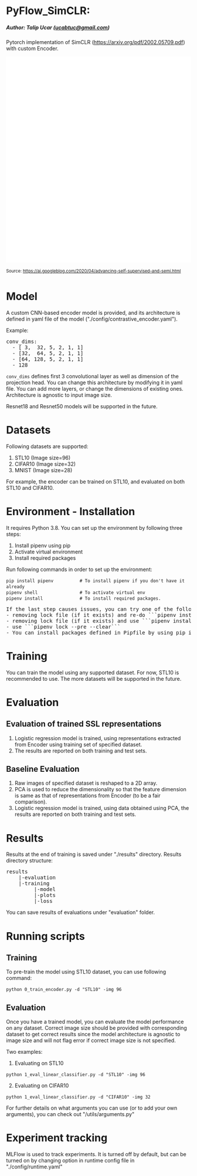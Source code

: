 # PyFlow_SimCLR: 
##### Author: Talip Ucar (ucabtuc@gmail.com)

Pytorch implementation of SimCLR (https://arxiv.org/pdf/2002.05709.pdf) with custom Encoder.

![SimCLR](./simclr.gif)

<sup>Source: https://ai.googleblog.com/2020/04/advancing-self-supervised-and-semi.html </sub>
# Model
A custom CNN-based encoder model is provided, and its architecture is defined in 
yaml file of the model ("./config/contrastive_encoder.yaml"). 

Example: 
<pre>
conv_dims:                        
  - [ 3,  32, 5, 2, 1, 1]         
  - [32,  64, 5, 2, 1, 1]         
  - [64, 128, 5, 2, 1, 1]         
  - 128  
</pre>

```conv_dims``` defines first 3 convolutional layer as well as dimension of the projection head. You can change this architecture
by modifying it in yaml file. You can add more layers, or change the dimensions of existing ones. 
Architecture is agnostic to input image size.

Resnet18 and Resnet50 models will be supported in the future.

# Datasets
Following datasets are supported:
1. STL10    (Image size=96)
2. CIFAR10  (Image size=32)
3. MNIST    (Image size=28)

For example, the encoder can be trained on STL10, and evaluated on both STL10 and CIFAR10.

# Environment - Installation
It requires Python 3.8. You can set up the environment by following three steps:
1. Install pipenv using pip
2. Activate virtual environment
3. Install required packages 

Run following commands in order to set up the environment:
```
pip install pipenv          # To install pipenv if you don't have it already
pipenv shell                # To activate virtual env
pipenv install              # To install required packages. 
```
<pre>
If the last step causes issues, you can try one of the following suggestions:
- removing lock file (if it exists) and re-do ```pipenv install```  
- removing lock file (if it exists) and use ```pipenv install --skip-lock```
- use ```pipenv lock --pre --clear``` 
- You can install packages defined in Pipfile by using pip i.e. "pip install package_name". 
</pre>

# Training
You can train the model using any supported dataset. For now, STL10 is recommended to use. The more datasets will be 
supported in the future.

# Evaluation
## Evaluation of trained SSL representations
1. Logistic regression model is trained, using representations extracted from Encoder using training set of
specified dataset.
2. The results are  reported on both training and test sets.

## Baseline Evaluation
1. Raw images of specified dataset is reshaped to a 2D array. 
2. PCA is used to reduce the dimensionality so that the feature
dimension is same as that of representations from Encoder (to be a fair comparison). 
3. Logistic regression model is trained, using data obtained using PCA, the results are reported on both training and
test sets.

# Results

Results at the end of training is saved under "./results" directory. Results directory structure:

<pre>
results
    |-evaluation 
    |-training 
         |-model
         |-plots
         |-loss
</pre>

You can save results of evaluations under "evaluation" folder.

# Running scripts
## Training
To pre-train the model using STL10 dataset, you can use following command:
```
python 0_train_encoder.py -d "STL10" -img 96
```
## Evaluation
Once you have a trained model, you can evaluate the model performance on any dataset. Correct image size should be provided
with corresponding dataset to get correct results since the model architecture is agnostic to image size and will not flag
error if correct image size is not specified.

Two examples: 
1. Evaluating on STL10
```
python 1_eval_linear_classifier.py -d "STL10" -img 96
```
2. Evaluating on CIFAR10
```
python 1_eval_linear_classifier.py -d "CIFAR10" -img 32
```

For further details on what arguments you can use (or to add your own arguments), you can check out "/utils/arguments.py"

# Experiment tracking
MLFlow is used to track experiments. It is turned off by default, but can be turned on by changing option in 
runtime config file in "./config/runtime.yaml"
